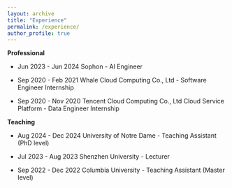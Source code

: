 ```yaml
---
layout: archive
title: "Experience"
permalink: /experience/
author_profile: true
---
```


**Professional**

- Jun 2023 - Jun 2024     Sophon - AI Engineer
  
- Sep 2020 - Feb 2021 Whale Cloud Computing Co., Ltd - Software Engineer Internship
  
- Sep 2020 - Nov 2020 Tencent Cloud Computing Co., Ltd Cloud Service Platform - Data Engineer Internship


**Teaching**

- Aug 2024 - Dec 2024 University of Notre Dame - Teaching Assistant (PhD level)

- Jul 2023 - Aug 2023 Shenzhen University - Lecturer

- Sep 2022 - Dec 2022 Columbia University - Teaching Assistant (Master level)

